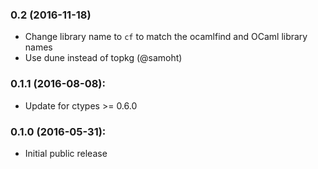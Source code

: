 ### 0.2 (2016-11-18)

* Change library name to `cf` to match the ocamlfind and OCaml library
  names
* Use dune instead of topkg (@samoht)

### 0.1.1 (2016-08-08):

* Update for ctypes >= 0.6.0

### 0.1.0 (2016-05-31):

* Initial public release
